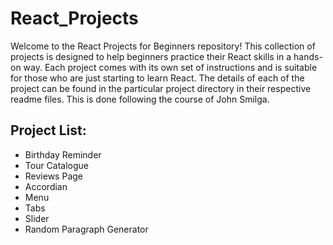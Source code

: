 # React_Projects

Welcome to the React Projects for Beginners repository! This collection of projects is designed to help beginners practice their React skills in a hands-on way. Each project comes with its own set of instructions and is suitable for those who are just starting to learn React.
The details of each of the project can be found in the particular project directory in their respective readme files.
This is done following the course of John Smilga.

## Project List:

- Birthday Reminder
- Tour Catalogue
- Reviews Page
- Accordian
- Menu
- Tabs
- Slider
- Random Paragraph Generator
